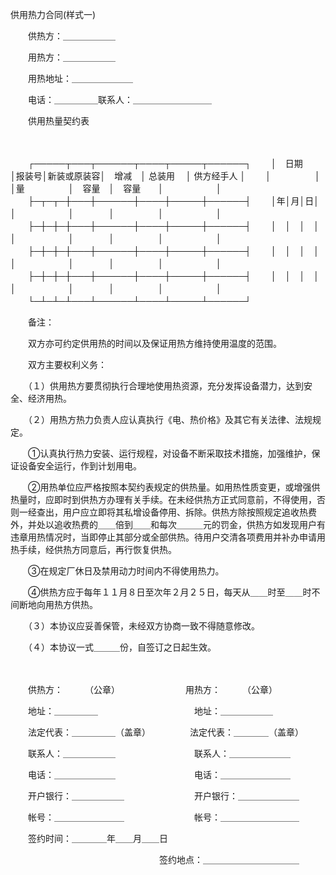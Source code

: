 



供用热力合同(样式一)



 

　　供热方：＿＿＿＿＿＿

　　用热方：＿＿＿＿＿＿

　　用热地址：＿＿＿＿＿＿＿

　　电话：＿＿＿＿＿联系人：＿＿＿＿＿＿＿＿＿　　　　　　　　　　　　　　 

　　供用热量契约表　

　　


　　┌─────┬───┬──────┬────┬─────┬──────┐
　　│　日期　　│报装号│新装或原装容│　增减　│ 总装用　 │ 供方经手人 │
　　│　　　　　│　　　│量　　　　　│　容量　│　容量　　│　　　　　　│
　　├─┬─┬─┼───┼──────┼────┼─────┼──────┤
　　│年│月│日│　　　│　　　　　　│　　　　│　　　　　│　　　　　　│
　　├─┼─┼─┼───┼──────┼────┼─────┼──────┤
　　│　│　│　│　　　│　　　　　　│　　　　│　　　　　│　　　　　　│
　　├─┼─┼─┼───┼──────┼────┼─────┼──────┤
　　│　│　│　│　　　│　　　　　　│　　　　│　　　　　│　　　　　　│
　　├─┼─┼─┼───┼──────┼────┼─────┼──────┤
　　│　│　│　│　　　│　　　　　　│　　　　│　　　　　│　　　　　　│
　　└─┴─┴─┴───┴──────┴────┴─────┴──────┘
　　


　　备注：

　　双方亦可约定供用热的时间以及保证用热方维持使用温度的范围。

　　双方主要权利义务：

　　（１）供用热方要贯彻执行合理地使用热资源，充分发挥设备潜力，达到安全、经济用热。

　　（２）用热方热力负责人应认真执行《电、热价格》及其它有关法律、法规规定。

　　①认真执行热力安装、运行规程，对设备不断采取技术措施，加强维护，保证设备安全运行，作到计划用电。

　　②用热单位应严格按照本契约表规定的供热量。如用热性质变更，或增强供热量时，应即时到供热方办理有关手续。在未经供热方正式同意前，不得使用，否则一经查出，用户应立即将其私增设备停用、拆除。供热方除按照规定追收热费外，并处以追收热费的＿＿倍到＿＿和每次＿＿＿元的罚金，供热方如发现用户有违章用热情况时，当即停止其部分或全部供热。待用户交清各项费用并补办申请用热手续，经供热方同意后，再行恢复供热。

　　③在规定厂休日及禁用动力时间内不得使用热力。

　　④供热方应于每年１１月８日至次年２月２５日，每天从＿＿时至＿＿时不间断地向用热方供热。

　　（３）本协议应妥善保管，未经双方协商一致不得随意修改。

　　（４）本协议一式＿＿＿份，自签订之日起生效。　　

　　

　　供热方：　　　（公章）　　　　　　　　用热方：　　　（公章）

　　地址：＿＿＿＿＿　　　　　　　　　　　地址：＿＿＿＿＿＿

　　法定代表：＿＿＿＿＿（盖章）　　　　　法定代表：＿＿＿＿（盖章）

　　联系人：＿＿＿＿＿＿　　　　　　　　　联系人：＿＿＿＿＿＿＿

　　电话：＿＿＿＿＿＿＿　　　　　　　　　电话：＿＿＿＿＿＿＿＿

　　开户银行：＿＿＿＿＿＿　　　　　　　　开户银行：＿＿＿＿＿＿＿

　　帐号：＿＿＿＿＿＿＿＿　　　　　　　　帐号：＿＿＿＿＿＿＿＿＿　　　　　　　　　　　　　　　　　　　　

　　签约时间：＿＿＿＿年＿＿月＿＿日

　　　　　　　　　　　　　　　　　签约地点：＿＿＿＿＿＿＿＿＿＿＿

　　